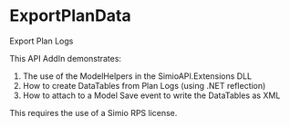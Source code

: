 # ExportPlanData
Export Plan Logs

This API AddIn demonstrates:

1. The use of the ModelHelpers in the SimioAPI.Extensions DLL
2. How to create DataTables from Plan Logs (using .NET reflection)
3. How to attach to a Model Save event to write the DataTables as XML 


This requires the use of a Simio RPS license.
